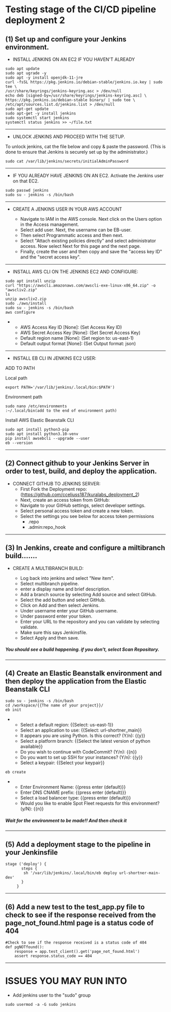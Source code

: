<h1>Testing stage of the CI/CD pipeline deployment 2 </h1>

<h2>(1) Set up and configure your Jenkins environment.</h2>


- INSTALL JENKINS ON AN EC2 IF YOU HAVEN'T ALREADY


```
sudo apt update
sudo apt ugrade -y
sudo apt -y install openjdk-11-jre
curl -fsSL https://pkg.jenkins.io/debian-stable/jenkins.io.key | sudo tee \
/usr/share/keyrings/jenkins-keyring.asc > /dev/null
echo deb [signed-by=/usr/share/keyrings/jenkins-keyring.asc] \
https://pkg.jenkins.io/debian-stable binary/ | sudo tee \
/etc/apt/sources.list.d/jenkins.list > /dev/null
sudo apt-get update
sudo apt-get -y install jenkins
sudo systemctl start jenkins
systemctl status jenkins >> ~/file.txt
```
------------------------------------------------------------------------------------------------------------------------------
- UNLOCK JENKINS AND PROCEED WITH THE SETUP.

To unlock jenkins, cat the file below and copy & paste the password.
(This is done to ensure that Jenkins is securely set up by the administrator.)
```
sudo cat /var/lib/jenkins/secrets/initialAdminPassword
```
------------------------------------------------------------------------------------------------------------------------------

- IF YOU ALREADY HAVE JENKINS ON AN EC2.
Activate the Jenkins user on that EC2. 
```
sudo passwd jenkins
sudo su - jenkins -s /bin/bash
```
------------------------------------------------------------------------------------------------------------------------------
- CREATE A JENKINS USER IN YOUR AWS ACCOUNT

	- Navigate to IAM in the AWS console. Next click on the Users option in the Access management. 
	- Select add user. Next, the username can be EB-user. 
	- Then select Programmatic access and then next.
	- Select "Attach existing policies directly" and select administrator access. Now select Next for this page and the next page. 
	- Finally, create the user and then copy and save the "access key ID" and the "secret access key".

------------------------------------------------------------------------------------------------------------------------------
- INSTALL AWS CLI ON THE JENKINS EC2 AND CONFIGURE:
 
```
sudo apt install unzip
curl "https://awscli.amazonaws.com/awscli-exe-linux-x86_64.zip" -o "awscliv2.zip" 
ls
unzip awscliv2.zip 
sudo ./aws/install
sudo su - jenkins -s /bin/bash
aws configure
```
-
	- AWS Access Key ID [None]: (Set Access Key ID)
	- AWS Secret Access Key [None]: (Set Secret Access Key)
	- Default region name [None]: (Set region to: us-east-1)
	- Default output format [None]: (Set Output format: json)

------------------------------------------------------------------------------------------------------------------------------
- INSTALL EB CLI IN JENKINS EC2 USER:

ADD TO PATH

Local path
```
export PATH='/var/lib/jenkins/.local/bin:$PATH')
```

Environment path
```
sudo nano /etc/environments
:~/.local/bin(add to the end of environment path)
```
Install AWS Elastic Beanstalk CLI 
```
sudo apt install python3-pip
sudo apt install python3.10-venv
pip install awsebcli --upgrade --user
eb --version
```
------------------------------------------------------------------------------------------
<h2>(2) Connect github to your Jenkins Server in order to test, build, and deploy the application.</h2>

- CONNECT GITHUB TO JENKINS SERVER:
	- First Fork the Deployment repo: (https://github.com/cceliuss187/kuralabs_deployment_2)
	- Next, create an access token from GitHub:
	- Navigate to your GitHub settings, select developer settings.
	- Select personal access token and create a new token.
	- Select the settings you see below for access token permissions
		- .repo
		- .admin:repo_hook
------------------------------------------------------------------------------------------



<h2>(3) In Jenkins, create and configure a miltibranch build.......</h2>

- CREATE A MULTIBRANCH BUILD:

	- Log back into jenkins and select "New item".
	- Select multibranch pipeline.
	- enter a display name and brief description. 
	- Add a branch source by selecting Add source and select GitHub.
	- Select the add button and select GitHub.
	- Click on Add and then select Jenkins.
	- Under username enter your GitHub username.
	- Under password enter your token.
	- Enter your URL to the repository and you can validate by selecting validate.
	- Make sure this says Jenkinsfile.
	- Select Apply and then save.

##### You should see a build happening. if you don't, select *Scan Repository.*
------------------------------------------------------------------------------------------



<h2>(4) Create an Elastic Beanstalk environment and then deploy the application from the Elastic Beanstalk CLI</h2>

```
sudo su - jenkins -s /bin/bash
cd /workspace/{{The name of your project}}/
eb init
```
-
	- Select a default region: {{Select: us-east-1}}
	- Select an application to use: {{Select: url-shortner_main}}
	- It appears you are using Python. Is this correct? (Y/n): {{y}}
	- Select a platform branch: {{Select the latest version of python available}}
	- Do you wish to continue with CodeCommit? (Y/n): {{n}}
	- Do you want to set up SSH for your instances? (Y/n): {{y}}
	- Select a keypair: {{Select your keypair}}
	
```
eb create
```

-
	- Enter Environment Name: {{press enter (default)}}
	- Enter DNS CNAME prefix: {{press enter (default)}}
	- Select a load balancer type: {{press enter (default)}}
	- Would you like to enable Spot Fleet requests for this environment? (y/N): {{n}}
	
##### Wait for the environment to be made!! And then check it
-------------------------------------------------------------------------------------------



<h2>(5) Add a deployment stage to the pipeline in your Jenkinsfile</h2>

```
stage ('deploy') {
       steps {
        sh '/var/lib/jenkins/.local/bin/eb deploy url-shortner-main-dev'
       }
     }
```   
------------------------------------------------------------------------------------------



<h2>(6) Add a new test to the test_app.py file to check to see if the response received from the page_not_found.html page is a status code of 404 </h2>

```
#Check to see if the response received is a status code of 404
def pgNOTfound():
    response = app.test_client().get('page_not_found.html')
    assert response.status_code == 404
```
---------------------------------------------------------------------------------------

<h1>ISSUES YOU MAY RUN INTO</h1>

- Add jenkins user to the "sudo" group
```
sudo usermod -a -G sudo jenkins
```


	
	






